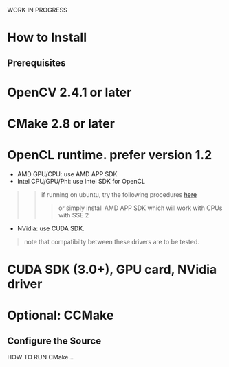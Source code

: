 WORK IN PROGRESS

# How to Install #

## Prerequisites ##

# OpenCV 2.4.1 or later <br />
# CMake 2.8 or later <br />
# OpenCL runtime. prefer version 1.2 <br />
  * AMD GPU/CPU:  use AMD APP SDK <br />
  * Intel CPU/GPU/Phi:  use Intel SDK for OpenCL <br />
> > if running on ubuntu, try the following procedures [here](http://develnoter.blogspot.com/2012/05/installing-opencl-in-ubuntu-1204.html)
> > > or simply install AMD APP SDK which will work with CPUs with SSE 2
  * NVidia:  use CUDA SDK. <br />

> note that compatibilty between these drivers are to be tested.<br />

# CUDA SDK (3.0+), GPU card, NVidia driver<br />

# Optional: CCMake <br />

## Configure the Source ##
HOW TO RUN CMake...